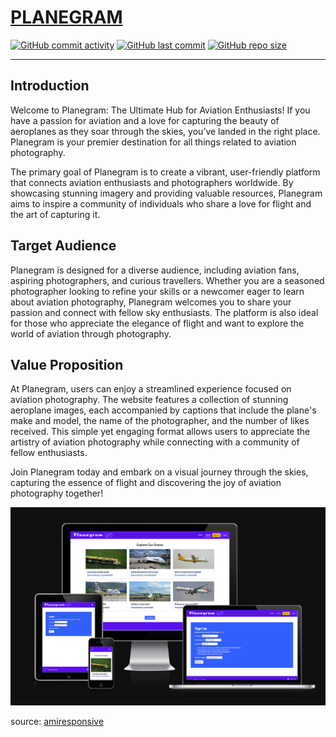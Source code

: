 # [PLANEGRAM](https://planegram-ef1046dc025e.herokuapp.com)

[![GitHub commit activity](https://img.shields.io/github/commit-activity/t/RoBizMan/Planegram)](https://github.com/RoBizMan/Planegram/commits/main)
[![GitHub last commit](https://img.shields.io/github/last-commit/RoBizMan/Planegram)](https://github.com/RoBizMan/Planegram/commits/main)
[![GitHub repo size](https://img.shields.io/github/repo-size/RoBizMan/Planegram)](https://github.com/RoBizMan/Planegram)

---

## Introduction

Welcome to Planegram: The Ultimate Hub for Aviation Enthusiasts! If you have a passion for aviation and a love for capturing the beauty of aeroplanes as they soar through the skies, you’ve landed in the right place. Planegram is your premier destination for all things related to aviation photography.

The primary goal of Planegram is to create a vibrant, user-friendly platform that connects aviation enthusiasts and photographers worldwide. By showcasing stunning imagery and providing valuable resources, Planegram aims to inspire a community of individuals who share a love for flight and the art of capturing it.

## Target Audience

Planegram is designed for a diverse audience, including aviation fans, aspiring photographers, and curious travellers. Whether you are a seasoned photographer looking to refine your skills or a newcomer eager to learn about aviation photography, Planegram welcomes you to share your passion and connect with fellow sky enthusiasts. The platform is also ideal for those who appreciate the elegance of flight and want to explore the world of aviation through photography.

## Value Proposition

At Planegram, users can enjoy a streamlined experience focused on aviation photography. The website features a collection of stunning aeroplane images, each accompanied by captions that include the plane's make and model, the name of the photographer, and the number of likes received. This simple yet engaging format allows users to appreciate the artistry of aviation photography while connecting with a community of fellow enthusiasts. 

Join Planegram today and embark on a visual journey through the skies, capturing the essence of flight and discovering the joy of aviation photography together!

![screenshot](documentation/introduction/mockup.png)

source: [amiresponsive](https://ui.dev/amiresponsive?url=https://planegram-ef1046dc025e.herokuapp.com)